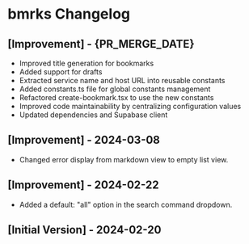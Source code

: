 # bmrks Changelog

## [Improvement] - {PR_MERGE_DATE}

- Improved title generation for bookmarks
- Added support for drafts
- Extracted service name and host URL into reusable constants
- Added constants.ts file for global constants management
- Refactored create-bookmark.tsx to use the new constants
- Improved code maintainability by centralizing configuration values
- Updated dependencies and Supabase client

## [Improvement] - 2024-03-08

- Changed error display from markdown view to empty list view.

## [Improvement] - 2024-02-22

- Added a default: "all" option in the search command dropdown.

## [Initial Version] - 2024-02-20
